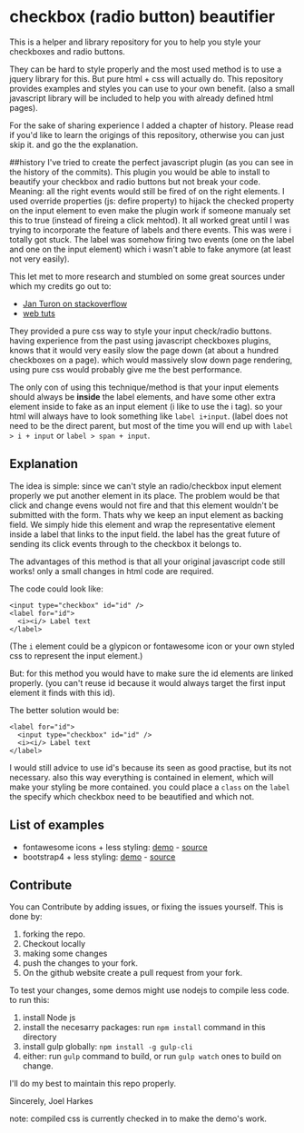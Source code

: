 # checkbox (radio button) beautifier

This is a helper and library repository for you to help you style your checkboxes and radio buttons.

They can be hard to style properly and the most used method is to use a jquery library for this. But pure html + css
will actually do. This repository provides examples and styles you can use to your own benefit. (also a small javascript
library will be included to help you with already defined html pages).

For the sake of sharing experience I added a chapter of history. Please read if you'd like to learn the origings of this
repository, otherwise you can just skip it. and go the the explanation.

##history 
I've tried to create the perfect javascript plugin (as you can see in the history of the commits).
This plugin you would be able to install to beautify your checkbox and radio buttons but not break your code.
Meaning: all the right events would still be fired of on the right elements. I used override properties 
(js: defire property) to hijack the checked property on the input element to even make the plugin work if someone
manualy set this to true (instead of fireing a click mehtod). It all worked great until I was trying to incorporate
 the feature of labels and there events. This was were i totally got stuck. The label was somehow firing two events 
 (one on the label and one on the input element) which i wasn't able to fake anymore (at least not very easily).

This let met to more research and stumbled on some great sources under which my credits go out to:

* [Jan Turon on stackoverflow](http://stackoverflow.com/a/32876109/1275832)
* [web tuts](https://webdesign.tutsplus.com/articles/quick-tip-easy-css3-checkboxes-and-radio-buttons--webdesign-8953)

They provided a pure css way to style your input check/radio buttons. having experience from the past using javascript checkboxes
plugins, knows that it would very easily slow the page down (at about a hundred checkboxes on a page).
which would massively slow down page rendering, using pure css would probably give me the best performance.

The only con of using this technique/method is that your input elements should always be **inside** the label elements, 
and have some other extra element inside to fake as an input element (i like to use the i tag). so your html will always
have to look something like `label i+input`. (label does not need to be the direct parent, but most of the time you will 
end up with `label > i + input` or `label > span + input`. 


## Explanation

The idea is simple: since we can't style an radio/checkbox input element properly we put another element in its place.
The problem would be that click and change evens would not fire and that this element wouldn't be submitted with the form.
Thats why we keep an input element as backing field. We simply hide this element and wrap the representative element inside 
a label that links to the input field. the label has the great future of sending its click events through to the checkbox it
belongs to.

The advantages of this method is that all your original javascript code still works! only a small changes in html code are required.

The code could look like:

```
<input type="checkbox" id="id" />
<label for="id">
  <i><i/> Label text
</label>
```

(The `i` element could be a glypicon or fontawesome icon or your own styled css to represent the input element.)


But: for this method you would have to make sure the id elements are linked properly. (you can't reuse id because it would 
always target the first input element it finds with this id).

The better solution would be:

```
<label for="id">
  <input type="checkbox" id="id" />
  <i><i/> Label text
</label>
```

I would still advice to use id's because its seen as good practise, but its not necessary. also this way everything
is contained in element, which will make your styling be more contained. you could place a `class` on the `label` the specify
which checkbox need to be beautified and which not.

## List of examples

* fontawesome icons + less styling: [demo](http://htmlpreview.github.io/?https://github.com/joelharkes/checkbox-beautifier/blob/master/test/fontawesome.html) - [source](https://github.com/joelharkes/checkbox-beautifier/blob/master/src/fontawesome.less)
* bootstrap4 + less styling: [demo](http://htmlpreview.github.io/?https://github.com/joelharkes/checkbox-beautifier/blob/master/test/bootstrap4.html) - [source](https://github.com/joelharkes/checkbox-beautifier/blob/master/src/bootstrap4.less)


## Contribute

You can Contribute by adding issues, or fixing the issues yourself. This is done by:

1. forking the repo.
2. Checkout locally
3. making some changes
4. push the changes to your fork.
5. On the github website create a pull request from your fork.

To test your changes, some demos might use nodejs to compile less code. to run this:

1. install Node js
2. install the necesarry packages: run `npm install` command in this directory
3. install gulp globally: `npm install -g gulp-cli`
4. either: run `gulp` command to build, or run `gulp watch` ones to build on change.

I'll do my best to maintain this repo properly.

Sincerely,
Joel Harkes

note: compiled css is currently checked in to make the demo's work.